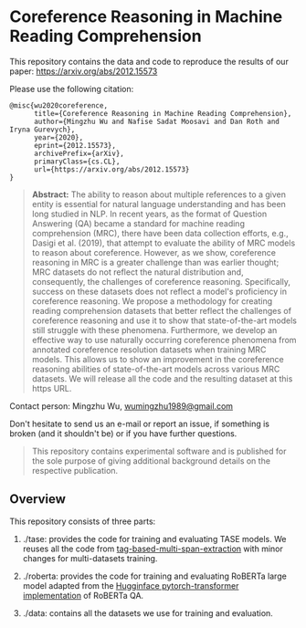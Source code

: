 # Coreference Reasoning in Machine Reading Comprehension
This repository contains the data and code to reproduce the results of our paper: https://arxiv.org/abs/2012.15573

Please use the following citation:

```
@misc{wu2020coreference,
      title={Coreference Reasoning in Machine Reading Comprehension}, 
      author={Mingzhu Wu and Nafise Sadat Moosavi and Dan Roth and Iryna Gurevych},
      year={2020},
      eprint={2012.15573},
      archivePrefix={arXiv},
      primaryClass={cs.CL},
      url={https://arxiv.org/abs/2012.15573}
}
```

> **Abstract:** The ability to reason about multiple references to a given entity is essential for natural language understanding and has been long studied in NLP. In recent years, as the format of Question Answering (QA) became a standard for machine reading comprehension (MRC), there have been data collection efforts, e.g., Dasigi et al. (2019), that attempt to evaluate the ability of MRC models to reason about coreference. However, as we show, coreference reasoning in MRC is a greater challenge than was earlier thought; MRC datasets do not reflect the natural distribution and, consequently, the challenges of coreference reasoning. Specifically, success on these datasets does not reflect a model's proficiency in coreference reasoning. We propose a methodology for creating reading comprehension datasets that better reflect the challenges of coreference reasoning and use it to show that state-of-the-art models still struggle with these phenomena. Furthermore, we develop an effective way to use naturally occurring coreference phenomena from annotated coreference resolution datasets when training MRC models. This allows us to show an improvement in the coreference reasoning abilities of state-of-the-art models across various MRC datasets. We will release all the code and the resulting dataset at this https URL.

Contact person: Mingzhu Wu, wumingzhu1989@gmail.com

Don't hesitate to send us an e-mail or report an issue, if something is broken (and it shouldn't be) or if you have further questions.
 
> This repository contains experimental software and is published for the sole purpose of giving additional background details on the respective publication. 

## Overview

This repository consists of three parts:
1. ./tase: provides the  code for training and evaluating TASE models. We reuses all the code from [tag-based-multi-span-extraction](https://github.com/eladsegal/tag-based-multi-span-extraction) with minor changes for multi-datasets training.

2. ./roberta: provides the code for training and evaluating RoBERTa large model  adapted from the [Hugginface pytorch-transformer implementation](https://github.com/huggingface/transformers) of RoBERTa QA. 

3. ./data: contains all the datasets we use for training and evaluation. 

